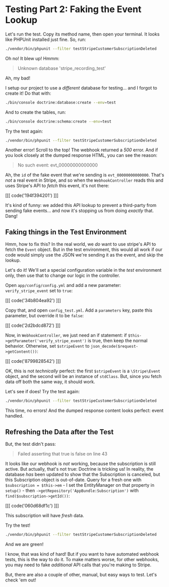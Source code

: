# Testing Part 2: Faking the Event Lookup

Let's run the test. Copy its method name, then open your terminal. It looks like
PHPUnit installed just fine. So, run:

```bash
./vendor/bin/phpunit --filter testStripeCustomerSubscriptionDeleted
```

Oh no! It blew up! Hmmm:

> Unknown database 'stripe_recording_test'

Ah, my bad!

I setup our project to use a *different* database for testing... and I forgot
to create it! Do that with:

```bash
./bin/console doctrine:database:create --env=test
```

And to create the tables, run:

```bash
./bin/console doctrine:schema:create --env=test
```

Try the test again:

```bash
./vendor/bin/phpunit --filter testStripeCustomerSubscriptionDeleted
```

Another error! Scroll to the top! The webhook returned a *500* error. And if you look
closely at the dumped response HTML, you can see the reason:

> No such event: evt_00000000000000

Ah, the `id` of the fake event that we're sending is `evt_00000000000000`. That's
*not* a real event in Stripe, and so when the `WebhookController` reads this and
uses Stripe's API to *fetch* this event, it's not there:

[[[ code('194f394201') ]]]

It's kind of funny: we added this API lookup to prevent a third-party from sending
fake events... and now it's stopping us from doing *exactly* that. Dang!

## Faking things in the Test Environment

Hmm, how to fix this? In the real world, we *do* want to use stripe's API to
fetch the `Event` object. But in the test environment, this would all work if our
code would simply use the JSON we're sending it as the event, and skip the lookup.

Let's do it! We'll set a special configuration variable in the *test* environment
only, then use that to change our logic in the controller.

Open `app/config/config.yml` and add a new parameter: `verify_stripe_event` set to
`true`:

[[[ code('34b804ea92') ]]]

Copy that, and open `config_test.yml`. Add a `parameters` key, paste this parameter,
but override it to be `false`:

[[[ code('2d2bdcd872') ]]]

Now, in `WebhookController`, we just need an if statement: if
`$this->getParameter('verify_stripe_event')` is true, then keep the normal behavior.
Otherwise, set `$stripeEvent` to `json_decode($request->getContent())`:

[[[ code('8799828542') ]]]

OK, this is not *technically* perfect: the first `$stripeEvent` is a `\Stripe\Event`
object, and the second will be an instance of `stdClass`. But, since you fetch data
off both the same way, it should work.

Let's see if does! Try the test again:

```bash
./vendor/bin/phpunit --filter testStripeCustomerSubscriptionDeleted
```

This time, no errors! And the dumped response content looks perfect: event handled.

## Refreshing the Data after the Test

But, the test didn't pass:

> Failed asserting that true is false on line 43

It looks like our webhook is *not* working, because the subscription is still active.
But actually, that's not true: Doctrine is tricking us! In reality, the database
*has* been updated to show that the Subscription is canceled, but this Subscription
object is out-of-date. Query for a fresh one with `$subscription = $this->em` - I
set the EntityManager on that property in `setup()` - then `->getRepository('AppBundle:Subscription')`
with `find($subscription->getId())`:

[[[ code('060d68df1c') ]]]

This subscription will have *fresh* data.

Try the test!

```bash
./vendor/bin/phpunit --filter testStripeCustomerSubscriptionDeleted
```

And we are green!

I know, that was kind of hard! But if you want to have automated webhook tests,
this is the way to do it. To make matters worse, for other webhooks, you may need
to fake *additional* API calls that you're making to Stripe.

But, there are also a couple of other, manual, but easy ways to test. Let's check
'em out!
